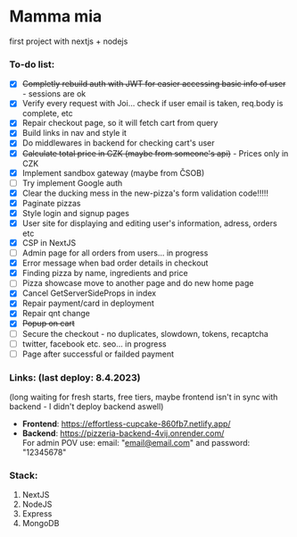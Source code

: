 # Mamma mia
first project with nextjs + nodejs

### To-do list:
- [x] ~~Completly rebuild auth with JWT for easier accessing basic info of user~~ - sessions are ok
- [x] Verify every request with Joi... check if user email is taken, req.body is complete, etc
- [x] Repair checkout page, so it will fetch cart from query
- [x] Build links in nav and style it
- [x] Do middlewares in backend for checking cart's user
- [x] ~~Calculate total price in CZK (maybe from someone's api)~~ - Prices only in CZK
- [x] Implement sandbox gateway (maybe from ČSOB)
- [ ] Try implement Google auth
- [x] Clear the ducking mess in the new-pizza's form validation code!!!!! 
- [x] Paginate pizzas
- [x] Style login and signup pages
- [x] User site for displaying and editing user's information, adress, orders etc
- [x] CSP in NextJS
- [ ] Admin page for all orders from users... in progress
- [x] Error message when bad order details in checkout
- [x] Finding pizza by name, ingredients and price
- [ ] Pizza showcase move to another page and do new home page
- [x] Cancel GetServerSideProps in index
- [x] Repair payment/card in deployment
- [x] Repair qnt change
- [x] ~~Popup on cart~~
- [ ] Secure the checkout - no duplicates, slowdown, tokens, recaptcha
- [ ] twitter, facebook etc. seo... in progress
- [ ] Page after successful or failded payment

### Links: (last deploy: 8.4.2023)
(long waiting for fresh starts, free tiers, maybe frontend isn't in sync with backend - I didn't deploy backend aswell) <br>
- **Frontend**: https://effortless-cupcake-860fb7.netlify.app/
- **Backend**: https://pizzeria-backend-4vij.onrender.com/ <br>
For admin POV use: email: "email@email.com" and password: "12345678"

### Stack:
1. NextJS
2. NodeJS
3. Express
4. MongoDB